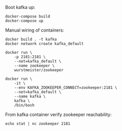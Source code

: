 Boot kafka up:
```
docker-compose build
docker-compose up
```

Manual wiring of containers:
```
docker build . -t kafka
docker network create kafka_default

docker run \
    -p 2181:2181 \
    --net=kafka_default \
    --name zookeeper \ 
    wurstmeister/zookeeper

docker run \
    -it \
    --env KAFKA_ZOOKEEPER_CONNECT=zookeeper:2181 \
    --net=kafka_default \
    --name kafka \
    kafka \
    /bin/bash
```

From kafka container verify zookeeper reachability:
```
echo stat | nc zookeeper 2181
```